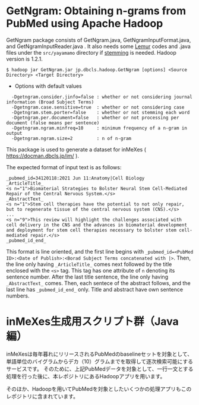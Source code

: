 # GetNgram: Obtaining n-grams from PubMed using Apache Hadoop

GetNgram package consists of GetNgram.java, GetNgramInputFormat.java, and GetNgramInputReader.java .
It also needs some [Lemur](https://www.lemurproject.org/) codes and .java files under the `src/yayamamo` directory if [stemming](https://lemur.sourceforge.io/indri/classindri_1_1parse_1_1Porter__Stemmer.html) is needed.
Hadoop version is 1.2.1.

`$ hadoop jar GetNgram.jar jp.dbcls.hadoop.GetNgram [options] <Source Directory> <Target Directory>`

 - Options with default values
```
  -Dgetngram.consider.jinfo=false : whether or not considering journal information (Broad Subject Terms)
  -Dgetngram.case.sensitive=true  : whether or not considering case
  -Dgetngram.stem.porter=false    : whether or not stemming each word
  -Dgetngram.per.document=false   : whether or not processing per document (false means per sentence)
  -Dgetngram.ngram.minfreq=10     : minimum frequency of a n-gram in output
  -Dgetngram.ngram.size=2         : n of n-gram
```
This package is used to generate a dataset for inMeXes ( https://docman.dbcls.jp/im/ ).

The expected format of input text is as follows:
```
_pubmed_id=34120118:2021 Jun 11:Anatomy|Cell Biology
_ArticleTitle_
<s n="1">Biomaterial Strategies to Bolster Neural Stem Cell-Mediated Repair of the Central Nervous System.</s>
_AbstractText_
<s n="1">Stem cell therapies have the potential to not only repair, but to regenerate tissue of the central nervous system (CNS).</s>
...
<s n="9">This review will highlight the challenges associated with cell delivery in the CNS and the advances in biomaterial development and deployment for stem cell therapies necessary to bolster stem cell-mediated repair.</s>
_pubmed_id_end_
```

This format is line oriented, and the first line begins with `_pubmed_id=<PubMed ID>:<Date of Publish>:<Borad Subject Terms concatenated with |>`.
Then, the line only having `_ArticleTitle_` comes next followed by the title enclosed with the `<s>` tag.
This tag has one attribute of `n` denoting its sentence number.
After the last title sentence, the line only having `_AbstractText_` comes.
Then, each sentece of the abstract follows, and the last line has `_pubmed_id_end_` only.
Title and abstract have own sentence numbers.


# inMeXes生成用スクリプト群（Java編）

inMeXesは毎年暮れにリリースされるPubMedのbaselineセットを対象として、単語単位のバイグラムからデカ（10）グラムまでを取得して逐次検索可能にするサービスです。
そのために、上記PubMedデータを対象として、一行一文とする処理を行った後に、本レポジトリにあるHadoopアプリを用います。

そのほか、Hadoopを用いてPubMedを対象としたいくつかの処理アプリもこのレポジトリに含まれています。
